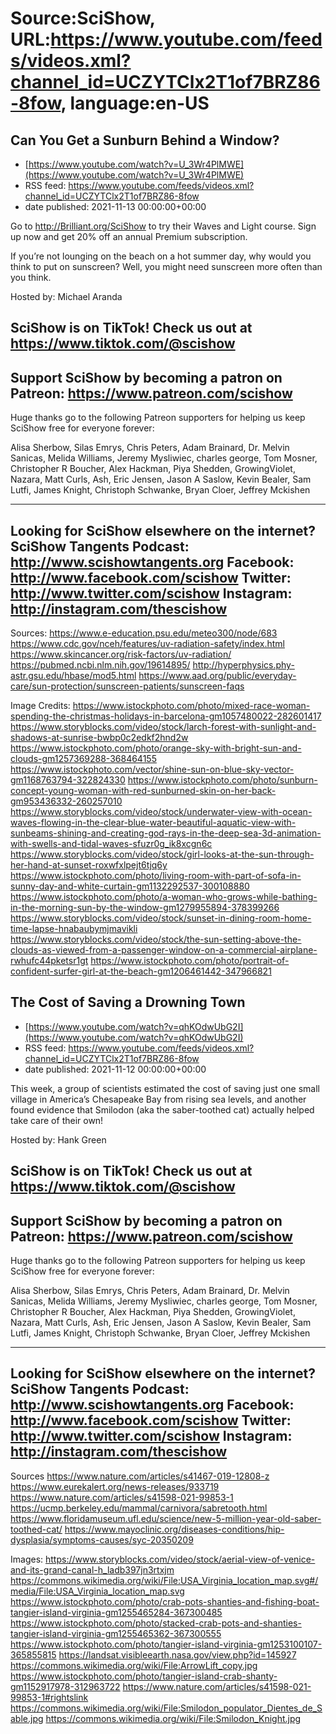 # Source:SciShow, URL:https://www.youtube.com/feeds/videos.xml?channel_id=UCZYTClx2T1of7BRZ86-8fow, language:en-US

## Can You Get a Sunburn Behind a Window?
 - [https://www.youtube.com/watch?v=U_3Wr4PlMWE](https://www.youtube.com/watch?v=U_3Wr4PlMWE)
 - RSS feed: https://www.youtube.com/feeds/videos.xml?channel_id=UCZYTClx2T1of7BRZ86-8fow
 - date published: 2021-11-13 00:00:00+00:00

Go to http://Brilliant.org/SciShow to try their Waves and Light course. Sign up now and get 20% off an annual Premium subscription.

If you’re not lounging on the beach on a hot summer day, why would you think to put on sunscreen? Well, you might need sunscreen more often than you think.

Hosted by: Michael Aranda

SciShow is on TikTok!  Check us out at https://www.tiktok.com/@scishow 
----------
Support SciShow by becoming a patron on Patreon: https://www.patreon.com/scishow
----------
Huge thanks go to the following Patreon supporters for helping us keep SciShow free for everyone forever:

Alisa Sherbow, Silas Emrys, Chris Peters, Adam Brainard, Dr. Melvin Sanicas, Melida Williams, Jeremy Mysliwiec, charles george, Tom Mosner, Christopher R Boucher, Alex Hackman, Piya Shedden, GrowingViolet, Nazara, Matt Curls, Ash, Eric Jensen, Jason A Saslow, Kevin Bealer, Sam Lutfi, James Knight, Christoph Schwanke, Bryan Cloer, Jeffrey Mckishen

----------
Looking for SciShow elsewhere on the internet?
SciShow Tangents Podcast: http://www.scishowtangents.org
Facebook: http://www.facebook.com/scishow
Twitter: http://www.twitter.com/scishow
Instagram: http://instagram.com/thescishow
----------
Sources:
https://www.e-education.psu.edu/meteo300/node/683 
https://www.cdc.gov/nceh/features/uv-radiation-safety/index.html 
https://www.skincancer.org/risk-factors/uv-radiation/ 
https://pubmed.ncbi.nlm.nih.gov/19614895/ 
http://hyperphysics.phy-astr.gsu.edu/hbase/mod5.html 
https://www.aad.org/public/everyday-care/sun-protection/sunscreen-patients/sunscreen-faqs 
 
Image Credits:
https://www.istockphoto.com/photo/mixed-race-woman-spending-the-christmas-holidays-in-barcelona-gm1057480022-282601417
https://www.storyblocks.com/video/stock/larch-forest-with-sunlight-and-shadows-at-sunrise-bwbp0c2edkf2hnd2w
https://www.istockphoto.com/photo/orange-sky-with-bright-sun-and-clouds-gm1257369288-368464155
https://www.istockphoto.com/vector/shine-sun-on-blue-sky-vector-gm1168763794-322824330
https://www.istockphoto.com/photo/sunburn-concept-young-woman-with-red-sunburned-skin-on-her-back-gm953436332-260257010
https://www.storyblocks.com/video/stock/underwater-view-with-ocean-waves-flowing-in-the-clear-blue-water-beautiful-aquatic-view-with-sunbeams-shining-and-creating-god-rays-in-the-deep-sea-3d-animation-with-swells-and-tidal-waves-sfuzr0g_ik8xcgn6c
https://www.storyblocks.com/video/stock/girl-looks-at-the-sun-through-her-hand-at-sunset-roxwfxlpejt6tjq6y
https://www.istockphoto.com/photo/living-room-with-part-of-sofa-in-sunny-day-and-white-curtain-gm1132292537-300108880
https://www.istockphoto.com/photo/a-woman-who-grows-while-bathing-in-the-morning-sun-by-the-window-gm1279955894-378399266
https://www.storyblocks.com/video/stock/sunset-in-dining-room-home-time-lapse-hnabaubymjmavikli
https://www.storyblocks.com/video/stock/the-sun-setting-above-the-clouds-as-viewed-from-a-passenger-window-on-a-commercial-airplane-rwhufc44pketsr1gt
https://www.istockphoto.com/photo/portrait-of-confident-surfer-girl-at-the-beach-gm1206461442-347966821

## The Cost of Saving a Drowning Town
 - [https://www.youtube.com/watch?v=qhKOdwUbG2I](https://www.youtube.com/watch?v=qhKOdwUbG2I)
 - RSS feed: https://www.youtube.com/feeds/videos.xml?channel_id=UCZYTClx2T1of7BRZ86-8fow
 - date published: 2021-11-12 00:00:00+00:00

This week, a group of scientists estimated the cost of saving just one small village in America’s Chesapeake Bay from rising sea levels, and another found evidence that Smilodon (aka the saber-toothed cat) actually helped take care of their own!

Hosted by: Hank Green

SciShow is on TikTok!  Check us out at https://www.tiktok.com/@scishow 
----------
Support SciShow by becoming a patron on Patreon: https://www.patreon.com/scishow
----------
Huge thanks go to the following Patreon supporters for helping us keep SciShow free for everyone forever:

Alisa Sherbow, Silas Emrys, Chris Peters, Adam Brainard, Dr. Melvin Sanicas, Melida Williams, Jeremy Mysliwiec, charles george, Tom Mosner, Christopher R Boucher, Alex Hackman, Piya Shedden, GrowingViolet, Nazara, Matt Curls, Ash, Eric Jensen, Jason A Saslow, Kevin Bealer, Sam Lutfi, James Knight, Christoph Schwanke, Bryan Cloer, Jeffrey Mckishen

----------
Looking for SciShow elsewhere on the internet?
SciShow Tangents Podcast: http://www.scishowtangents.org
Facebook: http://www.facebook.com/scishow
Twitter: http://www.twitter.com/scishow
Instagram: http://instagram.com/thescishow
----------
Sources
https://www.nature.com/articles/s41467-019-12808-z
https://www.eurekalert.org/news-releases/933719 
https://www.nature.com/articles/s41598-021-99853-1
https://ucmp.berkeley.edu/mammal/carnivora/sabretooth.html
https://www.floridamuseum.ufl.edu/science/new-5-million-year-old-saber-toothed-cat/
https://www.mayoclinic.org/diseases-conditions/hip-dysplasia/symptoms-causes/syc-20350209

Images:
https://www.storyblocks.com/video/stock/aerial-view-of-venice-and-its-grand-canal-h_ladb397jn3rtxjm
https://commons.wikimedia.org/wiki/File:USA_Virginia_location_map.svg#/media/File:USA_Virginia_location_map.svg
https://www.istockphoto.com/photo/crab-pots-shanties-and-fishing-boat-tangier-island-virginia-gm1255465284-367300485
https://www.istockphoto.com/photo/stacked-crab-pots-and-shanties-tangier-island-virginia-gm1255465362-367300555
https://www.istockphoto.com/photo/tangier-island-virginia-gm1253100107-365855815
https://landsat.visibleearth.nasa.gov/view.php?id=145927
https://commons.wikimedia.org/wiki/File:ArrowLift_copy.jpg
https://www.istockphoto.com/photo/tangier-island-crab-shanty-gm1152917978-312963722
https://www.nature.com/articles/s41598-021-99853-1#rightslink
https://commons.wikimedia.org/wiki/File:Smilodon_populator_Dientes_de_Sable.jpg
https://commons.wikimedia.org/wiki/File:Smilodon_Knight.jpg

